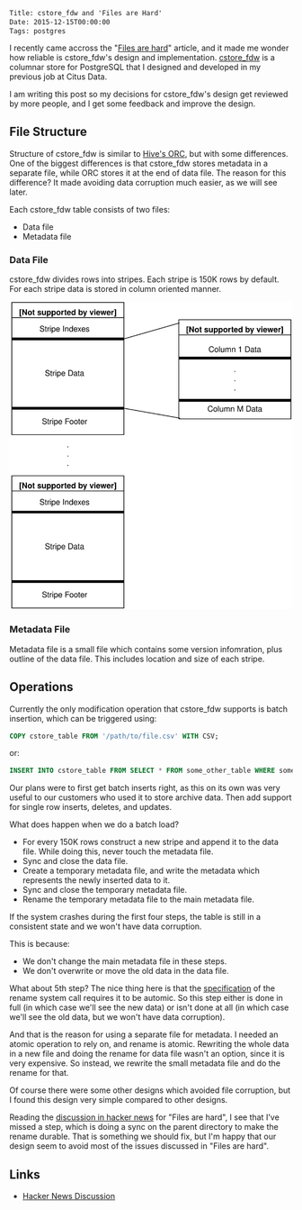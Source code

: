     Title: cstore_fdw and 'Files are Hard'
    Date: 2015-12-15T00:00:00
    Tags: postgres

I recently came accross the "[Files are hard][files-are-hard]" article, and it
made me wonder how reliable is cstore_fdw's design and implementation.
[cstore_fdw][cstore-fdw] is a columnar store for PostgreSQL that I designed and
developed in my previous job at Citus Data.

I am writing this post so my decisions for cstore_fdw's design get reviewed by
more people, and I get some feedback and improve the design.

<!-- more -->

## File Structure

Structure of cstore\_fdw is similar to [Hive's ORC][orc], but with some differences.
One of the biggest differences is that cstore\_fdw stores metadata in a separate
file, while ORC stores it at the end of data file.
The reason for this difference? It made avoiding data corruption much easier, as
we will see later.

Each cstore\_fdw table consists of two files:

* Data file
* Metadata file


### Data File

cstore\_fdw divides rows into stripes. Each stripe is 150K rows by default. For
each stripe data is stored in column oriented manner. 

   ![cstore-layout](/img/cstore-layout.svg)


### Metadata File

Metadata file is a small file which contains some version infomration, plus
outline of the data file. This includes location and size of each stripe.


## Operations

Currently the only modification operation that cstore\_fdw supports is batch
insertion, which can be triggered using:

```sql
COPY cstore_table FROM '/path/to/file.csv' WITH CSV;
```

or:

```sql
INSERT INTO cstore_table FROM SELECT * FROM some_other_table WHERE some_condition
```

Our plans were to first get batch inserts right, as this on its own was very
useful to our customers who used it to store archive data. Then add support
for single row inserts, deletes, and updates.

What does happen when we do a batch load?

- For every 150K rows construct a new stripe and append it to the data file.
  While doing this, never touch the metadata file.
- Sync and close the data file.
- Create a temporary metadata file, and write the metadata which represents the
  newly inserted data to it.
- Sync and close the temporary metadata file.
- Rename the temporary metadata file to the main metadata file.

If the system crashes during the first four steps, the table is still in a
consistent state and we won't have data corruption.

This is because:

- We don't change the main metadata file in these steps.
- We don't overwrite or move the old data in the data file.

What about 5th step? The nice thing here is that the [specification][rename]
of the rename system call requires it to be automic. So this step either is done
in full (in which case we'll see the new data) or isn't done at all (in which
case we'll see the old data, but we won't have data corruption).

And that is the reason for using a separate file for metadata. I needed an
atomic operation to rely on, and rename is atomic. Rewriting the whole data
in a new file and doing the rename for data file wasn't an option, since it is
very expensive. So instead, we rewrite the small metadata file and do the rename
for that.

Of course there were some other designs which avoided file corruption, but I found
this design very simple compared to other designs.

Reading the [discussion in hacker news][hn] for "Files are hard", I see that
I've missed a step, which is doing a sync on the parent directory to make the
rename durable. That is something we should fix, but I'm happy that our design
seem to avoid most of the issues discussed in "Files are hard".

## Links

 * [Hacker News Discussion](https://news.ycombinator.com/item?id=10741385)

[files-are-hard]: http://danluu.com/file-consistency/
[cstore-fdw]: https://github.com/citusdata/cstore_fdw/
[orc]: https://cwiki.apache.org/confluence/display/Hive/LanguageManual+ORC
[rename]: http://pubs.opengroup.org/onlinepubs/009695399/functions/rename.html
[hn]: https://news.ycombinator.com/item?id=10729132
